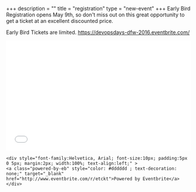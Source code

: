 +++
description = ""
title = "registration"
type = "new-event"
+++
Early Bird Registration opens May 9th, so don't miss out on this great opportunity to get a ticket at an excellent discounted price. <br> 

Early Bird Tickets are limited. <a href="https://devopsdays-dfw-2016.eventbrite.com/" target="_blank">https://devopsdays-dfw-2016.eventbrite.com/</a>

<div style="width:100%; text-align:left;" >
    <iframe  src="//eventbrite.com/tickets-external?eid=24333133056&ref=etckt" frameborder="0" height="300" width="100%" vspace="0" hspace="0" marginheight="5" marginwidth="5" scrolling="auto" allowtransparency="true">
    </iframe>
    
    <div style="font-family:Helvetica, Arial; font-size:10px; padding:5px 0 5px; margin:2px; width:100%; text-align:left;" >
    <a class="powered-by-eb" style="color: #dddddd ; text-decoration: none;" target="_blank" href="http://www.eventbrite.com/r/etckt">Powered by Eventbrite</a>
    </div>
</div>


<br>
<br>
<!-- Go to www.addthis.com/dashboard to customize your tools -->
<div class="addthis_horizontal_follow_toolbox"></div>
<!-- Go to www.addthis.com/dashboard to customize your tools -->
<script type="text/javascript" src="//s7.addthis.com/js/300/addthis_widget.js#pubid=ra-5724f5b54cc142a1"></script>